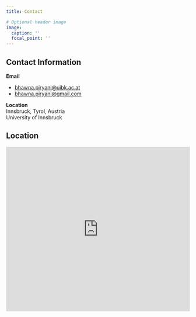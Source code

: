 ```yaml
---
title: Contact

# Optional header image
image:
  caption: ''
  focal_point: ''
---
```


## Contact Information

**Email**  
- [bhawna.piryani@uibk.ac.at](mailto:bhawna.piryani@uibk.ac.at)  
- [bhawna.piryani@gmail.com](mailto:bhawna.piryani@gmail.com)

**Location**  
Innsbruck, Tyrol, Austria  
University of Innsbruck

## Location

<iframe src="https://www.google.com/maps/embed?pb=!1m18!1m12!1m3!1d10897.234567890123!2d11.4041!3d47.2692!2m3!1f0!2f0!3f0!3m2!1i1024!2i768!4f13.1!3m3!1m2!1s0x479d6e8a5f8f0001%3A0x1234567890abcdef!2sInnsbruck%2C%20Austria!5e0!3m2!1sen!2sat!4v1234567890123!5m2!1sen!2sat" width="100%" height="450" style="border:0;" allowfullscreen="" loading="lazy" referrerpolicy="no-referrer-when-downgrade"></iframe>

